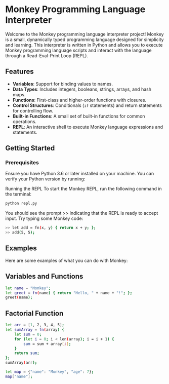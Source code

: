 # Monkey Programming Language Interpreter

Welcome to the Monkey programming language interpreter project! Monkey is a small, dynamically typed programming language designed for simplicity and learning. This interpreter is written in Python and allows you to execute Monkey programming language scripts and interact with the language through a Read-Eval-Print Loop (REPL).

## Features

- **Variables**: Support for binding values to names.
- **Data Types**: Includes integers, booleans, strings, arrays, and hash maps.
- **Functions**: First-class and higher-order functions with closures.
- **Control Structures**: Conditionals (`if` statements) and return statements for controlling flow.
- **Built-in Functions**: A small set of built-in functions for common operations.
- **REPL**: An interactive shell to execute Monkey language expressions and statements.

## Getting Started

### Prerequisites

Ensure you have Python 3.6 or later installed on your machine. You can verify your Python version by running:

Running the REPL
To start the Monkey REPL, run the following command in the terminal:
```bash
python repl.py
```

You should see the prompt >> indicating that the REPL is ready to accept input. Try typing some Monkey code:

```bash
>> let add = fn(x, y) { return x + y; };
>> add(5, 5);
```

## Examples
Here are some examples of what you can do with Monkey:

## Variables and Functions

```bash
let name = "Monkey";
let greet = fn(name) { return "Hello, " + name + "!"; };
greet(name);
```

## Factorial Function

```bash
let arr = [1, 2, 3, 4, 5];
let sumArray = fn(array) {
    let sum = 0;
    for (let i = 0; i < len(array); i = i + 1) {
        sum = sum + array[i];
    }
    return sum;
};
sumArray(arr);

let map = {"name": "Monkey", "age": 7};
map["name"];
```
